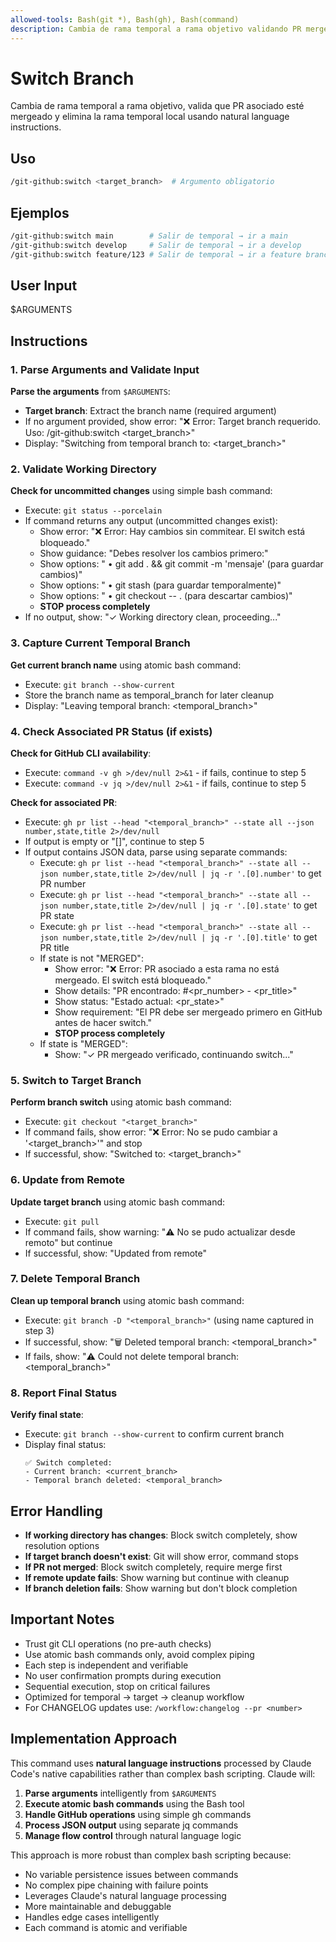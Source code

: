 ```yaml
---
allowed-tools: Bash(git *), Bash(gh), Bash(command)
description: Cambia de rama temporal a rama objetivo validando PR mergeado
---
```


# Switch Branch

Cambia de rama temporal a rama objetivo, valida que PR asociado esté mergeado y elimina la rama temporal local usando natural language instructions.

## Uso

```bash
/git-github:switch <target_branch>  # Argumento obligatorio
```

## Ejemplos

```bash
/git-github:switch main        # Salir de temporal → ir a main
/git-github:switch develop     # Salir de temporal → ir a develop
/git-github:switch feature/123 # Salir de temporal → ir a feature branch
```

## User Input

$ARGUMENTS

## Instructions

### 1. Parse Arguments and Validate Input

**Parse the arguments** from `$ARGUMENTS`:

- **Target branch**: Extract the branch name (required argument)
- If no argument provided, show error: "❌ Error: Target branch requerido. Uso: /git-github:switch <target_branch>"
- Display: "Switching from temporal branch to: <target_branch>"

### 2. Validate Working Directory

**Check for uncommitted changes** using simple bash command:

- Execute: `git status --porcelain`
- If command returns any output (uncommitted changes exist):
  - Show error: "❌ Error: Hay cambios sin commitear. El switch está bloqueado."
  - Show guidance: "Debes resolver los cambios primero:"
  - Show options: " • git add . && git commit -m 'mensaje' (para guardar cambios)"
  - Show options: " • git stash (para guardar temporalmente)"
  - Show options: " • git checkout -- . (para descartar cambios)"
  - **STOP process completely**
- If no output, show: "✓ Working directory clean, proceeding..."

### 3. Capture Current Temporal Branch

**Get current branch name** using atomic bash command:

- Execute: `git branch --show-current`
- Store the branch name as temporal_branch for later cleanup
- Display: "Leaving temporal branch: <temporal_branch>"

### 4. Check Associated PR Status (if exists)

**Check for GitHub CLI availability**:

- Execute: `command -v gh >/dev/null 2>&1` - if fails, continue to step 5
- Execute: `command -v jq >/dev/null 2>&1` - if fails, continue to step 5

**Check for associated PR**:

- Execute: `gh pr list --head "<temporal_branch>" --state all --json number,state,title 2>/dev/null`
- If output is empty or "[]", continue to step 5
- If output contains JSON data, parse using separate commands:
  - Execute: `gh pr list --head "<temporal_branch>" --state all --json number,state,title 2>/dev/null | jq -r '.[0].number'` to get PR number
  - Execute: `gh pr list --head "<temporal_branch>" --state all --json number,state,title 2>/dev/null | jq -r '.[0].state'` to get PR state
  - Execute: `gh pr list --head "<temporal_branch>" --state all --json number,state,title 2>/dev/null | jq -r '.[0].title'` to get PR title
  - If state is not "MERGED":
    - Show error: "❌ Error: PR asociado a esta rama no está mergeado. El switch está bloqueado."
    - Show details: "PR encontrado: #<pr_number> - <pr_title>"
    - Show status: "Estado actual: <pr_state>"
    - Show requirement: "El PR debe ser mergeado primero en GitHub antes de hacer switch."
    - **STOP process completely**
  - If state is "MERGED":
    - Show: "✓ PR mergeado verificado, continuando switch..."

### 5. Switch to Target Branch

**Perform branch switch** using atomic bash command:

- Execute: `git checkout "<target_branch>"`
- If command fails, show error: "❌ Error: No se pudo cambiar a '<target_branch>'" and stop
- If successful, show: "Switched to: <target_branch>"

### 6. Update from Remote

**Update target branch** using atomic bash command:

- Execute: `git pull`
- If command fails, show warning: "⚠️ No se pudo actualizar desde remoto" but continue
- If successful, show: "Updated from remote"

### 7. Delete Temporal Branch

**Clean up temporal branch** using atomic bash command:

- Execute: `git branch -D "<temporal_branch>"` (using name captured in step 3)
- If successful, show: "🗑️ Deleted temporal branch: <temporal_branch>"
- If fails, show: "⚠️ Could not delete temporal branch: <temporal_branch>"

### 8. Report Final Status

**Verify final state**:

- Execute: `git branch --show-current` to confirm current branch
- Display final status:
  ```
  ✅ Switch completed:
  - Current branch: <current_branch>
  - Temporal branch deleted: <temporal_branch>
  ```

## Error Handling

- **If working directory has changes**: Block switch completely, show resolution options
- **If target branch doesn't exist**: Git will show error, command stops
- **If PR not merged**: Block switch completely, require merge first
- **If remote update fails**: Show warning but continue with cleanup
- **If branch deletion fails**: Show warning but don't block completion

## Important Notes

- Trust git CLI operations (no pre-auth checks)
- Use atomic bash commands only, avoid complex piping
- Each step is independent and verifiable
- No user confirmation prompts during execution
- Sequential execution, stop on critical failures
- Optimized for temporal → target → cleanup workflow
- For CHANGELOG updates use: `/workflow:changelog --pr <number>`

## Implementation Approach

This command uses **natural language instructions** processed by Claude Code's native capabilities rather than complex bash scripting. Claude will:

1. **Parse arguments** intelligently from `$ARGUMENTS`
2. **Execute atomic bash commands** using the Bash tool
3. **Handle GitHub operations** using simple gh commands
4. **Process JSON output** using separate jq commands
5. **Manage flow control** through natural language logic

This approach is more robust than complex bash scripting because:

- No variable persistence issues between commands
- No complex pipe chaining with failure points
- Leverages Claude's natural language processing
- More maintainable and debuggable
- Handles edge cases intelligently
- Each command is atomic and verifiable
